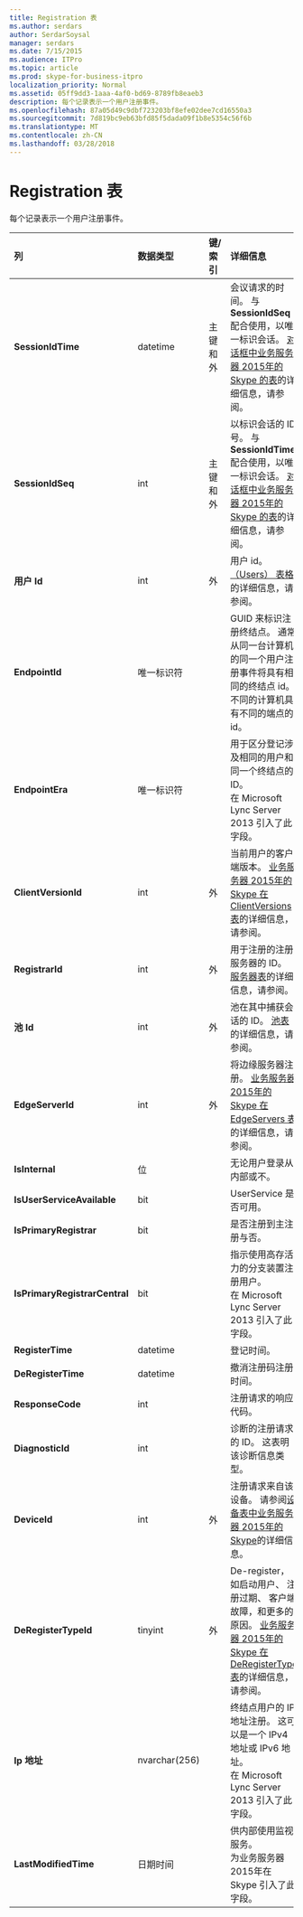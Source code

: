 ```yaml
---
title: Registration 表
ms.author: serdars
author: SerdarSoysal
manager: serdars
ms.date: 7/15/2015
ms.audience: ITPro
ms.topic: article
ms.prod: skype-for-business-itpro
localization_priority: Normal
ms.assetid: 05ff9dd3-1aaa-4af0-bd69-8789fb8eaeb3
description: 每个记录表示一个用户注册事件。
ms.openlocfilehash: 87a05d49c9dbf723203bf8efe02dee7cd16550a3
ms.sourcegitcommit: 7d819bc9eb63bfd85f5dada09f1b8e5354c56f6b
ms.translationtype: MT
ms.contentlocale: zh-CN
ms.lasthandoff: 03/28/2018
---
```

# <a name="registration-table"></a>Registration 表
 
每个记录表示一个用户注册事件。
  
|**列**|**数据类型**|**键/索引**|**详细信息**|
|:-----|:-----|:-----|:-----|
|**SessionIdTime** <br/> |datetime  <br/> |主键和外  <br/> |会议请求的时间。 与**SessionIdSeq**配合使用，以唯一标识会话。 [对话框中业务服务器 2015年的 Skype 的表](dialogs.md)的详细信息，请参阅。 <br/> |
|**SessionIdSeq** <br/> |int  <br/> |主键和外  <br/> |以标识会话的 ID 号。 与**SessionIdTime**配合使用，以唯一标识会话。 [对话框中业务服务器 2015年的 Skype 的表](dialogs.md)的详细信息，请参阅。 <br/> |
|**用户 Id** <br/> |int  <br/> |外  <br/> |用户 id。 [（Users） 表格](users.md)的详细信息，请参阅。 <br/> |
|**EndpointId** <br/> |唯一标识符  <br/> ||GUID 来标识注册终结点。 通常从同一台计算机的同一个用户注册事件将具有相同的终结点 id。 不同的计算机具有不同的端点的 id。  <br/> |
|**EndpointEra** <br/> |唯一标识符  <br/> ||用于区分登记涉及相同的用户和同一个终结点的 ID。  <br/> 在 Microsoft Lync Server 2013 引入了此字段。  <br/> |
|**ClientVersionId** <br/> |int  <br/> |外  <br/> |当前用户的客户端版本。 [业务服务器 2015年的 Skype 在 ClientVersions 表](clientversions.md)的详细信息，请参阅。 <br/> |
|**RegistrarId** <br/> |int  <br/> |外  <br/> |用于注册的注册服务器的 ID。 [服务器表](servers.md)的详细信息，请参阅。 <br/> |
|**池 Id** <br/> |int  <br/> |外  <br/> |池在其中捕获会话的 ID。 [池表](pools.md)的详细信息，请参阅。 <br/> |
|**EdgeServerId** <br/> |int  <br/> |外  <br/> |将边缘服务器注册。 [业务服务器 2015年的 Skype 在 EdgeServers 表](edgeservers.md)的详细信息，请参阅。 <br/> |
|**IsInternal** <br/> |位  <br/> ||无论用户登录从内部或不。  <br/> |
|**IsUserServiceAvailable** <br/> |bit  <br/> ||UserService 是否可用。  <br/> |
|**IsPrimaryRegistrar** <br/> |bit  <br/> ||是否注册到主注册与否。  <br/> |
|**IsPrimaryRegistrarCentral** <br/> |bit  <br/> ||指示使用高存活力的分支装置注册用户。  <br/> 在 Microsoft Lync Server 2013 引入了此字段。  <br/> |
|**RegisterTime** <br/> |datetime  <br/> ||登记时间。  <br/> |
|**DeRegisterTime** <br/> |datetime  <br/> ||撤消注册码注册时间。  <br/> |
|**ResponseCode** <br/> |int  <br/> ||注册请求的响应代码。  <br/> |
|**DiagnosticId** <br/> |int  <br/> ||诊断的注册请求的 ID。 这表明该诊断信息类型。  <br/> |
|**DeviceId** <br/> |int  <br/> |外  <br/> |注册请求来自该设备。 请参阅[设备表中业务服务器 2015年的 Skype](devices.md)的详细信息。 <br/> |
|**DeRegisterTypeId** <br/> |tinyint  <br/> |外  <br/> |De-register，如启动用户、 注册过期、 客户端故障，和更多的原因。 [业务服务器 2015年的 Skype 在 DeRegisterType 表](deregistertype.md)的详细信息，请参阅。 <br/> |
|**Ip 地址** <br/> |nvarchar(256)  <br/> ||终结点用户的 IP 地址注册。 这可以是一个 IPv4 地址或 IPv6 地址。  <br/> 在 Microsoft Lync Server 2013 引入了此字段。  <br/> |
|**LastModifiedTime** <br/> |日期时间  <br/> ||供内部使用监视服务。  <br/> 为业务服务器 2015年在 Skype 引入了此字段。  <br/> |
   

